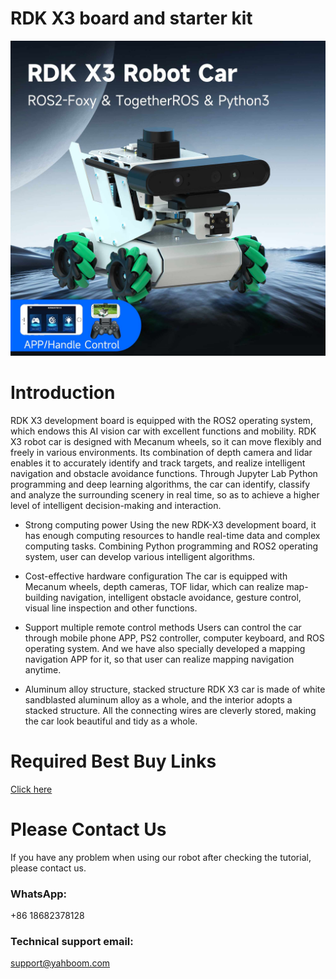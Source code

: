 # RDK X3 board and starter kit
![](https://github.com/YahboomTechnology/RDK-X3-Robot/blob/main/RDK_X3_Robot_Car.jpg)
# Introduction
RDK X3 development board is equipped with the ROS2 operating system, which endows this AI vision car with excellent functions and mobility. RDK X3 robot car is designed with Mecanum wheels, so it can move flexibly and freely in various environments. Its combination of depth camera and lidar enables it to accurately identify and track targets, and realize intelligent navigation and obstacle avoidance functions. Through Jupyter Lab Python programming and deep learning algorithms, the car can identify, classify and analyze the surrounding scenery in real time, so as to achieve a higher level of intelligent decision-making and interaction.

* Strong computing power
  Using the new RDK-X3 development board, it has enough computing resources to handle real-time data and complex computing tasks. Combining Python programming and ROS2 operating system, user can develop various intelligent algorithms.

* Cost-effective hardware configuration
  The car is equipped with Mecanum wheels, depth cameras, TOF lidar, which can realize map-building navigation, intelligent obstacle avoidance, gesture control, visual line inspection and other functions.

* Support multiple remote control methods
  Users can control the car through mobile phone APP, PS2 controller, computer keyboard, and ROS operating system. And we have also specially developed a mapping navigation APP for it, so that user can realize mapping navigation anytime.

* Aluminum alloy structure, stacked structure
  RDK X3 car is made of white sandblasted aluminum alloy as a whole, and the interior adopts a stacked structure. All the connecting wires are cleverly stored, making the car look beautiful and tidy as a whole.

# Required Best Buy Links
[Click here](https://category.yahboom.net/products/rdk-x3-robot)

# Please Contact Us
If you have any problem when using our robot after checking the tutorial, please contact us.

### WhatsApp:
+86 18682378128

### Technical support email: 
support@yahboom.com

